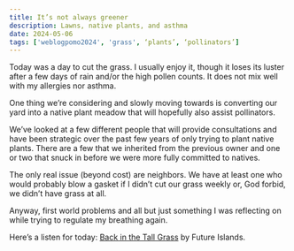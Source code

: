 ```yaml
---
title: It’s not always greener
description: Lawns, native plants, and asthma
date: 2024-05-06
tags: ['weblogpomo2024', 'grass', ‘plants’, ‘pollinators’]
---
```

Today was a day to cut the grass. I usually enjoy it, though it loses its luster after a few days of rain and/or the high pollen counts. It does not mix well with my allergies nor asthma.

One thing we’re considering and slowly moving towards is converting our yard into a native plant meadow that will hopefully also assist pollinators. 

We’ve looked at a few different people that will provide consultations and have been strategic over the past few years of only trying to plant native plants. There are a few that we inherited from the previous owner and one or two that snuck in before we were more fully committed to natives.

The only real issue (beyond cost) are neighbors. We have at least one who would probably blow a gasket if I didn’t cut our grass weekly or, God forbid, we didn’t have grass at all. 

Anyway, first world problems and all but just something I was reflecting on while trying to regulate my breathing again.

Here’s a listen for today: [Back in the Tall Grass](https://open.spotify.com/track/20FHDDxEbDjg3UUsIl4z6y?si=RvI4fJrbSXC0emO7ZBIPUg) by Future Islands.

